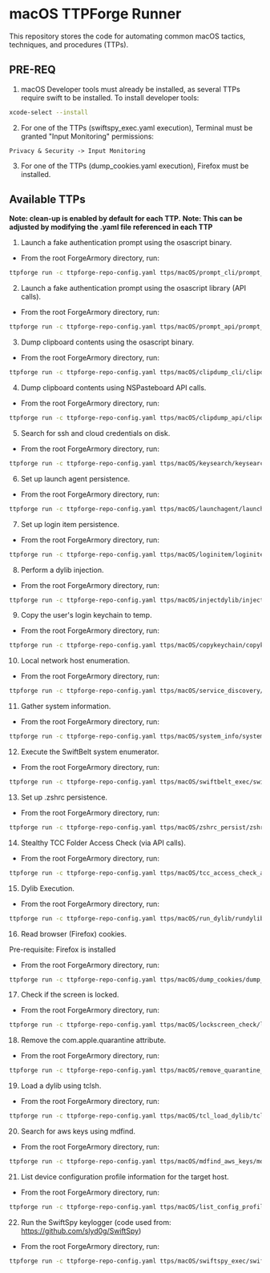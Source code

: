 # macOS TTPForge Runner

This repository stores the code for automating common macOS tactics, techniques, and procedures (TTPs).

## PRE-REQ

1. macOS Developer tools must already be installed, as several TTPs require swift to be installed. To install developer tools:

```bash
xcode-select --install
```

2. For one of the TTPs (swiftspy_exec.yaml execution), Terminal must be granted "Input Monitoring" permissions:

```text
Privacy & Security -> Input Monitoring
```

3. For one of the TTPs (dump_cookies.yaml execution), Firefox must be installed.

## Available TTPs

**Note: clean-up is enabled by default for each TTP.**
**Note: This can be adjusted by modifying the .yaml file referenced in each TTP**

1. Launch a fake authentication prompt using the osascript binary.

- From the root ForgeArmory directory, run:

```bash
ttpforge run -c ttpforge-repo-config.yaml ttps/macOS/prompt_cli/prompt_cli.yaml
```

2. Launch a fake authentication prompt using the osascript library (API calls).

- From the root ForgeArmory directory, run:

```bash
ttpforge run -c ttpforge-repo-config.yaml ttps/macOS/prompt_api/prompt_api.yaml
```

3. Dump clipboard contents using the osascript binary.

- From the root ForgeArmory directory, run:

```bash
ttpforge run -c ttpforge-repo-config.yaml ttps/macOS/clipdump_cli/clipdump_cli.yaml
```

4. Dump clipboard contents using NSPasteboard API calls.

- From the root ForgeArmory directory, run:

```bash
ttpforge run -c ttpforge-repo-config.yaml ttps/macOS/clipdump_api/clipdump_api.yaml
```

5. Search for ssh and cloud credentials on disk.

- From the root ForgeArmory directory, run:

```bash
ttpforge run -c ttpforge-repo-config.yaml ttps/macOS/keysearch/keysearch.yaml
```

6. Set up launch agent persistence.

- From the root ForgeArmory directory, run:

```bash
ttpforge run -c ttpforge-repo-config.yaml ttps/macOS/launchagent/launchagent.yaml
```

7. Set up login item persistence.

- From the root ForgeArmory directory, run:

```bash
ttpforge run -c ttpforge-repo-config.yaml ttps/macOS/loginitem/loginitem.yaml
```

8. Perform a dylib injection.

- From the root ForgeArmory directory, run:

```bash
ttpforge run -c ttpforge-repo-config.yaml ttps/macOS/injectdylib/injectdylib.yaml
```

9. Copy the user's login keychain to temp.

- From the root ForgeArmory directory, run:

```bash
ttpforge run -c ttpforge-repo-config.yaml ttps/macOS/copykeychain/copykeychain.yaml
```

10. Local network host enumeration.

- From the root ForgeArmory directory, run:

```bash
ttpforge run -c ttpforge-repo-config.yaml ttps/macOS/service_discovery/service_discovery.yaml
```

11. Gather system information.

- From the root ForgeArmory directory, run:

```bash
ttpforge run -c ttpforge-repo-config.yaml ttps/macOS/system_info/system_info.yaml
```

12. Execute the SwiftBelt system enumerator.

- From the root ForgeArmory directory, run:

```bash
ttpforge run -c ttpforge-repo-config.yaml ttps/macOS/swiftbelt_exec/swiftbelt_exec.yaml
```

13. Set up .zshrc persistence.

- From the root ForgeArmory directory, run:

```bash
ttpforge run -c ttpforge-repo-config.yaml ttps/macOS/zshrc_persist/zshrc_persist.yaml
```

14. Stealthy TCC Folder Access Check (via API calls).

- From the root ForgeArmory directory, run:

```bash
ttpforge run -c ttpforge-repo-config.yaml ttps/macOS/tcc_access_check_api/check.yaml
```

15. Dylib Execution.

- From the root ForgeArmory directory, run:

```bash
ttpforge run -c ttpforge-repo-config.yaml ttps/macOS/run_dylib/rundylib.yaml
```

16. Read browser (Firefox) cookies.

Pre-requisite: Firefox is installed

- From the root ForgeArmory directory, run:

```bash
ttpforge run -c ttpforge-repo-config.yaml ttps/macOS/dump_cookies/dump_cookies.yaml
```

17. Check if the screen is locked.

- From the root ForgeArmory directory, run:

```bash
ttpforge run -c ttpforge-repo-config.yaml ttps/macOS/lockscreen_check/lockscreen_check.yaml
```

18. Remove the com.apple.quarantine attribute.

- From the root ForgeArmory directory, run:

```bash
ttpforge run -c ttpforge-repo-config.yaml ttps/macOS/remove_quarantine_attrib/remove_attrib.yaml
```

19. Load a dylib using tclsh.

- From the root ForgeArmory directory, run:

```bash
ttpforge run -c ttpforge-repo-config.yaml ttps/macOS/tcl_load_dylib/tcl_load_dylib.yaml
```

20. Search for aws keys using mdfind.

- From the root ForgeArmory directory, run:

```bash
ttpforge run -c ttpforge-repo-config.yaml ttps/macOS/mdfind_aws_keys/mdfind_aws_keys.yaml
```

21. List device configuration profile information for the target host.

- From the root ForgeArmory directory, run:

```bash
ttpforge run -c ttpforge-repo-config.yaml ttps/macOS/list_config_profiles/list_config_profiles.yaml
```

22. Run the SwiftSpy keylogger (code used from: https://github.com/slyd0g/SwiftSpy)

- From the root ForgeArmory directory, run:

```bash
ttpforge run -c ttpforge-repo-config.yaml ttps/macOS/swiftspy_exec/swiftspy_exec.yaml
```

